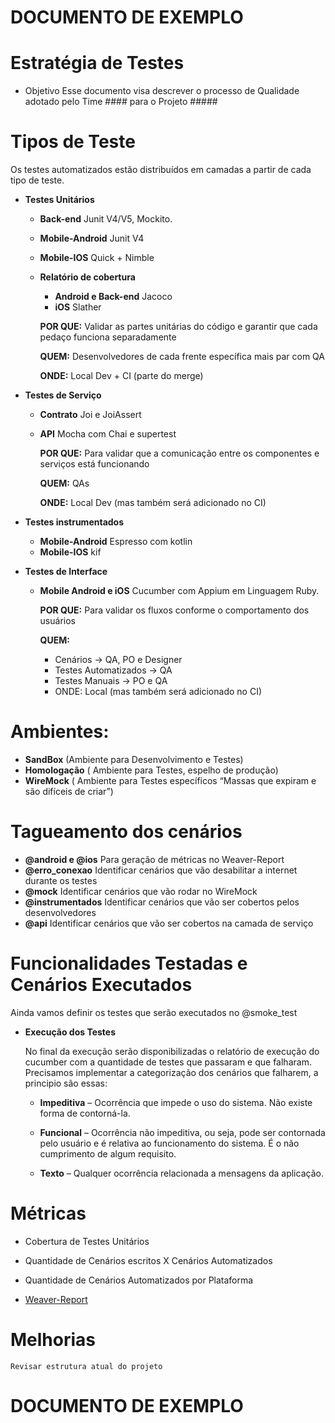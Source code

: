 # DOCUMENTO DE EXEMPLO




# Estratégia de Testes

+ Objetivo
   Esse documento visa descrever o processo de Qualidade adotado pelo Time #### para o Projeto #####

# Tipos de Teste

   Os testes automatizados estão distribuídos em camadas a partir de cada tipo de teste. 

+ **Testes Unitários**

   + **Back-end** Junit V4/V5, Mockito. 
   + **Mobile-Android** Junit V4
   + **Mobile-IOS** Quick + Nimble 
   
   + **Relatório de cobertura**
       
       + **Android e Back-end** Jacoco
       + **iOS** Slather
  
     **POR QUE:** Validar as partes unitárias do código e garantir que cada pedaço funciona 
     separadamente 

     **QUEM:**  Desenvolvedores de cada frente específica mais par com QA 

     **ONDE:** Local Dev + CI (parte do merge)

+ **Testes de Serviço**
  + **Contrato** Joi e JoiAssert
  + **API**  Mocha com Chai e supertest

     **POR QUE:** Para validar que a comunicação entre os componentes e serviços está 
     funcionando

     **QUEM:**  QAs

     **ONDE:** Local Dev (mas também será adicionado no CI)

+ **Testes instrumentados**
 
   + **Mobile-Android** Espresso com kotlin
   + **Mobile-IOS** kif 

+ **Testes de Interface**
   + **Mobile Android e iOS** 
     Cucumber com Appium em Linguagem Ruby.

     **POR QUE:** Para validar os fluxos conforme o comportamento dos usuários

     **QUEM:**  
     + Cenários -> QA, PO e Designer 
     + Testes Automatizados -> QA   
     + Testes Manuais -> PO e QA
     + ONDE: Local (mas também será adicionado no CI)

# Ambientes: 

+ **SandBox** (Ambiente para Desenvolvimento e Testes)
+ **Homologação** ( Ambiente para Testes, espelho de produção)
+ **WireMock**  ( Ambiente para Testes específicos “Massas que expiram e são difíceis de criar”)
 
# Tagueamento dos cenários

+ **@android e @ios**   Para geração de métricas no Weaver-Report
+ **@erro_conexao**  Identificar cenários que vão desabilitar a internet durante os testes
+ **@mock**   Identificar cenários que vão rodar no WireMock
+ **@instrumentados**  Identificar cenários que vão ser cobertos pelos desenvolvedores
+ **@api**  Identificar cenários que vão ser cobertos na camada de serviço




# Funcionalidades Testadas e Cenários Executados

   Ainda vamos definir os testes que serão executados no @smoke_test





+ **Execução dos Testes**

    No final da execução serão disponibilizadas o relatório de execução do cucumber com a 
    quantidade de testes que passaram e que falharam.
    Precisamos implementar a categorização dos cenários que falharem, a principio são essas:

    + **Impeditiva** – Ocorrência que impede o uso do sistema. Não existe forma de contorná-la.

    + **Funcional** – Ocorrência não impeditiva, ou seja, pode ser contornada pelo usuário e é relativa ao funcionamento do sistema. É o não cumprimento de algum requisito.
    
    + **Texto** – Qualquer ocorrência relacionada a mensagens da aplicação.











# Métricas

+ Cobertura de Testes Unitários

+ Quantidade de Cenários escritos X Cenários Automatizados 

+ Quantidade de Cenários Automatizados por Plataforma

+ [Weaver-Report](https://github.com/nathsilv/weaver)






# Melhorias


```Revisar estrutura atual do projeto```





# DOCUMENTO DE EXEMPLO


